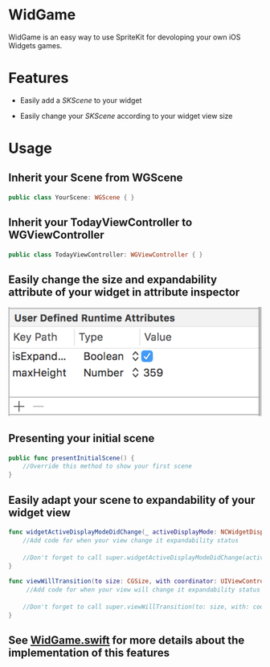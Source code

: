 # WidGame
WidGame is an easy way to use SpriteKit for devoloping your own iOS Widgets games.

# Features

* Easily add a *SKScene* to your widget
 
* Easily change your *SKScene* according to your widget view size

# Usage

## Inherit your Scene from WGScene
```swift
public class YourScene: WGScene { }
```
## Inherit your TodayViewController to WGViewController
```swift
public class TodayViewController: WGViewController { }
```

## Easily change the size and expandability attribute of your widget in attribute inspector

![image](https://github.com/Felizolinha/WidGame/blob/master/ReadmeImages/image.png)

## Presenting your initial scene
```swift
public func presentInitialScene() {
    //Override this method to show your first scene
}
```

## Easily adapt your scene to expandability of your widget view
```swift
func widgetActiveDisplayModeDidChange(_ activeDisplayMode: NCWidgetDisplayMode, withMaximumSize maxSize: CGSize) {
    //Add code for when your view change it expandability status
    
    //Don't forget to call super.widgetActiveDisplayModeDidChange(activeDisplayMode, withMaximumSize: maxSize) on your code!
}
```

```swift
func viewWillTransition(to size: CGSize, with coordinator: UIViewControllerTransitionCoordinator) { 
     //Add code for when your view will change it expandability status
        
    //Don't forget to call super.viewWillTransition(to: size, with: coordinator) on your code!
}
```

## See [WidGame.swift](https://github.com/Felizolinha/WidGame/blob/master/WidGame/WidGame/WidGame.swift) for more details about the implementation of this features
